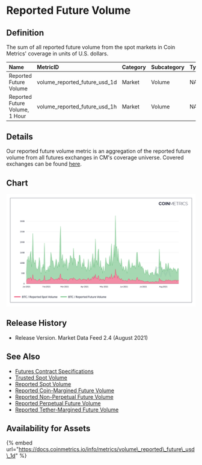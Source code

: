 # Reported Future Volume

## Definition

The sum of all reported future volume from the spot markets in Coin Metrics' coverage in units of U.S. dollars.

| Name | MetricID | Category | Subcategory | Type | Unit | Interval |
| :--- | :--- | :--- | :--- | :--- | :--- | :--- |
| Reported Future Volume | volume\_reported\_future\_usd\_1d | Market | Volume | NA | USD | 1d |
| Reported Future Volume, 1 Hour | volume\_reported\_future\_usd\_1h | Market | Volume | NA | USD | 1h |

## Details

Our reported future volume metric is an aggregation of the reported future volume from all futures exchanges in CM's coverage universe.  Covered exchanges can be found [here](../../exchanges/all-exchanges.md).

## Chart

![Spot volume and futures volume](../../.gitbook/assets/coin_metrics_network_data_2021-08-26t18-41.png)

## Release History

* Release Version. Market Data Feed 2.4 \(August 2021\) 

## See Also

* [Futures Contract Specifications](../../market-data/futures-contract-specifications.md)
* [Trusted Spot Volume](volume_trusted_spot_usd_1d.md)
* [Reported Spot Volume](volume_reported_spot_usd_1d.md)
* [Reported Coin-Margined Future Volume](volume_reported_future_coin_margined_usd_1d.md)
* [Reported Non-Perpetual Future Volume](volume_reported_future_nonperpetual_usd_1d.md)
* [Reported Perpetual Future Volume](volume_reported_future_perpetual_usd_1d.md)
* [Reported Tether-Margined Future Volume](volume_reported_future_tether_margined_usd_1d.md)

## Availability for Assets

{% embed url="https://docs.coinmetrics.io/info/metrics/volume\_reported\_future\_usd\_1d" %}



